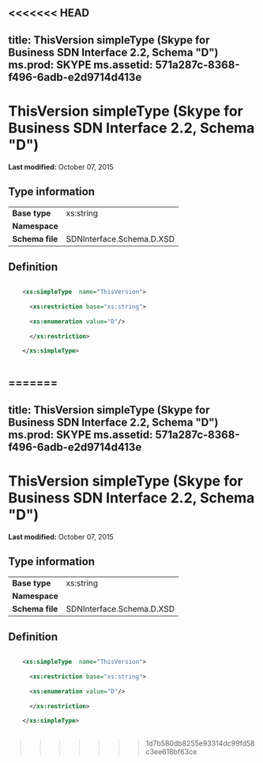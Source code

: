 <<<<<<< HEAD
---
title: ThisVersion simpleType (Skype for Business SDN Interface 2.2, Schema "D")
ms.prod: SKYPE
ms.assetid: 571a287c-8368-f496-6adb-e2d9714d413e
---


# ThisVersion simpleType (Skype for Business SDN Interface 2.2, Schema "D")

 **Last modified:** October 07, 2015
  
    
    


## Type information


|||
|:-----|:-----|
|**Base type**|xs:string |
|**Namespace**||
|**Schema file**|SDNInterface.Schema.D.XSD |
   

## Definition


```XML

    <xs:simpleType  name="ThisVersion">
    
      <xs:restriction base="xs:string">
    
      <xs:enumeration value="D"/>
    
      </xs:restriction>
      
    </xs:simpleType>
  
```


=======
---
title: ThisVersion simpleType (Skype for Business SDN Interface 2.2, Schema "D")
ms.prod: SKYPE
ms.assetid: 571a287c-8368-f496-6adb-e2d9714d413e
---


# ThisVersion simpleType (Skype for Business SDN Interface 2.2, Schema "D")

 **Last modified:** October 07, 2015
  
    
    


## Type information


|||
|:-----|:-----|
|**Base type**|xs:string |
|**Namespace**||
|**Schema file**|SDNInterface.Schema.D.XSD |
   

## Definition


```XML

    <xs:simpleType  name="ThisVersion">
    
      <xs:restriction base="xs:string">
    
      <xs:enumeration value="D"/>
    
      </xs:restriction>
      
    </xs:simpleType>
  
```


>>>>>>> 1d7b580db8255e93314dc99fd58c3ee618bf63ce
